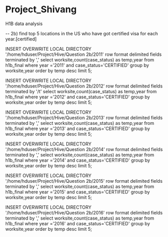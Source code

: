 # Project_Shivang
H1B data analysis

 -- 2b) find top 5 locations in the US who have got certified visa for each year.[certified]

INSERT OVERWRITE LOCAL DIRECTORY '/home/hduser/Project/Hive/Question 2b/2011' row format delimited fields terminated by ',' select worksite,count(case_status) as temp,year from h1b_final where year ='2011' and case_status='CERTIFIED' group by worksite,year order by temp desc limit 5;

INSERT OVERWRITE LOCAL DIRECTORY '/home/hduser/Project/Hive/Question 2b/2012' row format delimited fields terminated by '/t' select worksite,count(case_status) as temp,year from h1b_final where year ='2012' and case_status='CERTIFIED' group by worksite,year order by temp desc limit 5;

INSERT OVERWRITE LOCAL DIRECTORY '/home/hduser/Project/Hive/Question 2b/2013' row format delimited fields terminated by ',' select worksite,count(case_status) as temp,year from h1b_final where year ='2013' and case_status='CERTIFIED' group by worksite,year order by temp desc limit 5;

INSERT OVERWRITE LOCAL DIRECTORY '/home/hduser/Project/Hive/Question 2b/2014' row format delimited fields terminated by ',' select worksite,count(case_status) as temp,year from h1b_final where year ='2014' and case_status='CERTIFIED' group by worksite,year order by temp desc limit 5;

INSERT OVERWRITE LOCAL DIRECTORY '/home/hduser/Project/Hive/Question 2b/2015' row format delimited fields terminated by ',' select worksite,count(case_status) as temp,year from h1b_final where year ='2015' and case_status='CERTIFIED' group by worksite,year order by temp desc limit 5;

INSERT OVERWRITE LOCAL DIRECTORY '/home/hduser/Project/Hive/Question 2b/2016' row format delimited fields terminated by ',' select worksite,count(case_status) as temp,year from h1b_final where year ='2016' and case_status='CERTIFIED' group by worksite,year order by temp desc limit 5;





